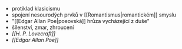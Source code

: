 
- protiklad klasicismu
- spojení nesourodých prvků v [[Romantismus|romantickém]] smyslu
- "[[Edgar Allan Poe|poeovská]] hrůza vycházející z duše"
- šílenství, zmar, zhroucení
- *[[H. P. Lovecraft]]*
- *[[Edgar Allan Poe]]*